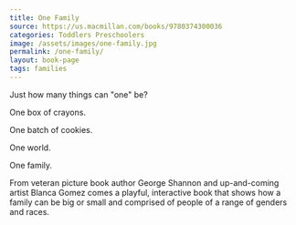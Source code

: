 ```yaml
---
title: One Family
source: https://us.macmillan.com/books/9780374300036
categories: Toddlers Preschoolers
image: /assets/images/one-family.jpg
permalink: /one-family/
layout: book-page
tags: families
---
```

Just how many things can "one" be?

One box of crayons.

One batch of cookies.

One world.

One family.

From veteran picture book author George Shannon and up-and-coming artist Blanca Gomez comes a playful, interactive book that shows how a family can be big or small and comprised of people of a range of genders and races.
